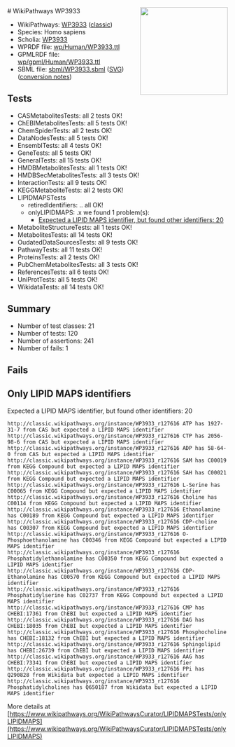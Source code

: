 <img style="float: right; width: 200px" src="https://upload.wikimedia.org/wikipedia/commons/thumb/8/83/Wplogo_with_text_500.png/640px-Wplogo_with_text_500.png" />
# WikiPathways WP3933

* WikiPathways: [WP3933](https://wikipathways.org/pathways/WP3933) ([classic](https://classic.wikipathways.org/instance/WP3933))
* Species: Homo sapiens
* Scholia: [WP3933](https://scholia.toolforge.org/wikipathways/WP3933)
* WPRDF file: [wp/Human/WP3933.ttl](../wp/Human/WP3933.ttl)
* GPMLRDF file: [wp/gpml/Human/WP3933.ttl](../wp/gpml/Human/WP3933.ttl)
* SBML file: [sbml/WP3933.sbml](../sbml/WP3933.sbml) ([SVG](../sbml/WP3933.svg)) ([conversion notes](../sbml/WP3933.txt))

## Tests
* CASMetabolitesTests: all 2 tests OK!
* ChEBIMetabolitesTests: all 5 tests OK!
* ChemSpiderTests: all 2 tests OK!
* DataNodesTests: all 5 tests OK!
* EnsemblTests: all 4 tests OK!
* GeneTests: all 5 tests OK!
* GeneralTests: all 15 tests OK!
* HMDBMetabolitesTests: all 1 tests OK!
* HMDBSecMetabolitesTests: all 3 tests OK!
* InteractionTests: all 9 tests OK!
* KEGGMetaboliteTests: all 2 tests OK!
* LIPIDMAPSTests
    * retiredIdentifiers: .. all OK!
    * onlyLIPIDMAPS: .x we found 1 problem(s):
        * [Expected a LIPID MAPS identifier, but found other identifiers: 20](#d0bfb697)
* MetaboliteStructureTests: all 1 tests OK!
* MetabolitesTests: all 14 tests OK!
* OudatedDataSourcesTests: all 9 tests OK!
* PathwayTests: all 11 tests OK!
* ProteinsTests: all 2 tests OK!
* PubChemMetabolitesTests: all 3 tests OK!
* ReferencesTests: all 6 tests OK!
* UniProtTests: all 5 tests OK!
* WikidataTests: all 14 tests OK!


## Summary

* Number of test classes: 21
* Number of tests: 120
* Number of assertions: 241
* Number of fails: 1

## Fails

<a name="d0bfb697" />

## Only LIPID MAPS identifiers

Expected a LIPID MAPS identifier, but found other identifiers: 20
```
http://classic.wikipathways.org/instance/WP3933_r127616 ATP has 1927-31-7 from CAS but expected a LIPID MAPS identifier
http://classic.wikipathways.org/instance/WP3933_r127616 CTP has 2056-98-6 from CAS but expected a LIPID MAPS identifier
http://classic.wikipathways.org/instance/WP3933_r127616 ADP has 58-64-0 from CAS but expected a LIPID MAPS identifier
http://classic.wikipathways.org/instance/WP3933_r127616 SAM has C00019 from KEGG Compound but expected a LIPID MAPS identifier
http://classic.wikipathways.org/instance/WP3933_r127616 SAH has C00021 from KEGG Compound but expected a LIPID MAPS identifier
http://classic.wikipathways.org/instance/WP3933_r127616 L-Serine has C00065 from KEGG Compound but expected a LIPID MAPS identifier
http://classic.wikipathways.org/instance/WP3933_r127616 Choline has C00114 from KEGG Compound but expected a LIPID MAPS identifier
http://classic.wikipathways.org/instance/WP3933_r127616 Ethanolamine has C00189 from KEGG Compound but expected a LIPID MAPS identifier
http://classic.wikipathways.org/instance/WP3933_r127616 CDP-choline has C00307 from KEGG Compound but expected a LIPID MAPS identifier
http://classic.wikipathways.org/instance/WP3933_r127616 O-Phosphoethanolamine has C00346 from KEGG Compound but expected a LIPID MAPS identifier
http://classic.wikipathways.org/instance/WP3933_r127616 Phosphatidylethanolamine has C00350 from KEGG Compound but expected a LIPID MAPS identifier
http://classic.wikipathways.org/instance/WP3933_r127616 CDP-Ethanolamine has C00570 from KEGG Compound but expected a LIPID MAPS identifier
http://classic.wikipathways.org/instance/WP3933_r127616 Phosphatidylserine has C02737 from KEGG Compound but expected a LIPID MAPS identifier
http://classic.wikipathways.org/instance/WP3933_r127616 CMP has CHEBI:17361 from ChEBI but expected a LIPID MAPS identifier
http://classic.wikipathways.org/instance/WP3933_r127616 DAG has CHEBI:18035 from ChEBI but expected a LIPID MAPS identifier
http://classic.wikipathways.org/instance/WP3933_r127616 Phosphocholine has CHEBI:18132 from ChEBI but expected a LIPID MAPS identifier
http://classic.wikipathways.org/instance/WP3933_r127616 Sphingolipid has CHEBI:26739 from ChEBI but expected a LIPID MAPS identifier
http://classic.wikipathways.org/instance/WP3933_r127616 AAG has CHEBI:73341 from ChEBI but expected a LIPID MAPS identifier
http://classic.wikipathways.org/instance/WP3933_r127616 PPi has Q290828 from Wikidata but expected a LIPID MAPS identifier
http://classic.wikipathways.org/instance/WP3933_r127616 Phosphatidylcholines has Q650187 from Wikidata but expected a LIPID MAPS identifier
```

More details at [https://www.wikipathways.org/WikiPathwaysCurator/LIPIDMAPSTests/onlyLIPIDMAPS](https://www.wikipathways.org/WikiPathwaysCurator/LIPIDMAPSTests/onlyLIPIDMAPS)

